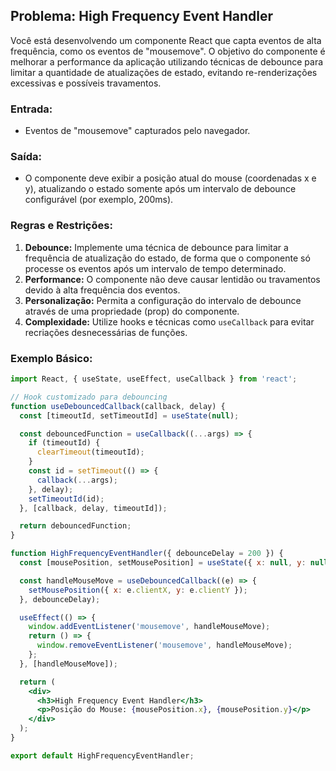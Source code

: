 ## Problema: High Frequency Event Handler

Você está desenvolvendo um componente React que capta eventos de alta frequência, como os eventos de "mousemove". O objetivo do componente é melhorar a performance da aplicação utilizando técnicas de debounce para limitar a quantidade de atualizações de estado, evitando re-renderizações excessivas e possíveis travamentos.

### Entrada:
- Eventos de "mousemove" capturados pelo navegador.

### Saída:
- O componente deve exibir a posição atual do mouse (coordenadas x e y), atualizando o estado somente após um intervalo de debounce configurável (por exemplo, 200ms).

### Regras e Restrições:
1. **Debounce:** Implemente uma técnica de debounce para limitar a frequência de atualização do estado, de forma que o componente só processe os eventos após um intervalo de tempo determinado.
2. **Performance:** O componente não deve causar lentidão ou travamentos devido à alta frequência dos eventos.
3. **Personalização:** Permita a configuração do intervalo de debounce através de uma propriedade (prop) do componente.
4. **Complexidade:** Utilize hooks e técnicas como `useCallback` para evitar recriações desnecessárias de funções.

### Exemplo Básico:
```jsx
import React, { useState, useEffect, useCallback } from 'react';

// Hook customizado para debouncing
function useDebouncedCallback(callback, delay) {
  const [timeoutId, setTimeoutId] = useState(null);

  const debouncedFunction = useCallback((...args) => {
    if (timeoutId) {
      clearTimeout(timeoutId);
    }
    const id = setTimeout(() => {
      callback(...args);
    }, delay);
    setTimeoutId(id);
  }, [callback, delay, timeoutId]);

  return debouncedFunction;
}

function HighFrequencyEventHandler({ debounceDelay = 200 }) {
  const [mousePosition, setMousePosition] = useState({ x: null, y: null });

  const handleMouseMove = useDebouncedCallback((e) => {
    setMousePosition({ x: e.clientX, y: e.clientY });
  }, debounceDelay);

  useEffect(() => {
    window.addEventListener('mousemove', handleMouseMove);
    return () => {
      window.removeEventListener('mousemove', handleMouseMove);
    };
  }, [handleMouseMove]);

  return (
    <div>
      <h3>High Frequency Event Handler</h3>
      <p>Posição do Mouse: {mousePosition.x}, {mousePosition.y}</p>
    </div>
  );
}

export default HighFrequencyEventHandler;
``` 